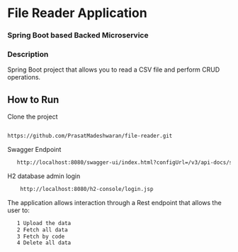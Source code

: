 <h1 align="left"> File Reader Application </h1>

<h3 align="left">Spring Boot based Backed Microservice</h3>

### Description

Spring Boot project that allows you to read a CSV file and perform CRUD operations.

## How to Run

Clone the project

```bash

https://github.com/PrasatMadeshwaran/file-reader.git

```

Swagger Endpoint

```bash
   http://localhost:8080/swagger-ui/index.html?configUrl=/v3/api-docs/swagger-config
```

H2 database admin login

```bash
    http://localhost:8080/h2-console/login.jsp
```

The application allows interaction through a Rest endpoint that allows the user to:

```bash
   1 Upload the data
   2 Fetch all data
   3 Fetch by code
   4 Delete all data
```
